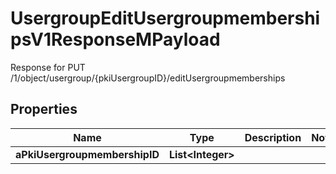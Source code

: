 

# UsergroupEditUsergroupmembershipsV1ResponseMPayload

Response for PUT /1/object/usergroup/{pkiUsergroupID}/editUsergroupmemberships

## Properties

| Name | Type | Description | Notes |
|------------ | ------------- | ------------- | -------------|
|**aPkiUsergroupmembershipID** | **List&lt;Integer&gt;** |  |  |



